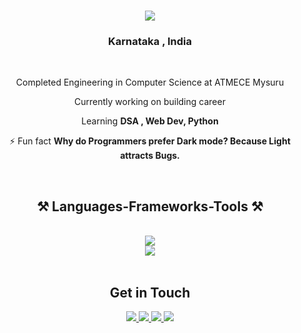 
<h1 align="center">
    <img src="https://readme-typing-svg.herokuapp.com/?font=Righteous&size=35&center=true&vCenter=true&width=500&height=70&duration=4000&lines=Hi+There!+👋;+I'm+Akash;" />
</h1>

<h3 align="center">Karnataka , India</h3>

<br/>

<div align="center">
  
  Completed Engineering in Computer Science at ATMECE Mysuru
 
  Currently working on building career
 
  Learning **DSA , Web Dev, Python**


⚡ Fun fact **Why do Programmers prefer Dark mode? Because Light attracts Bugs.**


 <br/>
 
<h2 align="center">⚒️ Languages-Frameworks-Tools ⚒️</h2>
<br/>
<div align="center">
    <img src="https://skillicons.dev/icons?i=c,cpp,python" /><br>
    <img src="https://skillicons.dev/icons?i=vscode,github,git" /><br>
</div>

<br/>


 </div>
 <h2 align="center"> Get in Touch </h2>
 
<div align="center"> 
  <a href="mailto:akashjitu18@gmail.com">
<img src="https://skillicons.dev/icons?i=gmail" />
  </a>
  <a href="https://linkedin.com/in/Akashjitu18" target="_blank">
<img src="https://skillicons.dev/icons?i=linkedin" /> 
  </a>
    <a href="https://www.instagram.com/akashhh.78" target="_blank">
<img src="https://skillicons.dev/icons?i=instagram" /> 

  </a>
      <a href="https://leetcode.com/u/Akashjitu18" target="_blank">
<img src="https://skillicons.dev/icons?i=  leetcode" /> 

  </a>
</div>





<!---
Akashjitu18/Akashjitu18 is a ✨ special ✨ repository because its `README.md` (this file) appears on your GitHub profile.
You can click the Preview link to take a look at your changes.
--->
